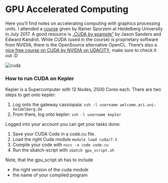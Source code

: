 # GPU Accelerated Computing

Here you’ll find notes on accelerating computing with graphics processing units. I attended a [course](http://wwwstaff.ari.uni-heidelberg.de/mitarbeiter/spurzem/lehre/SS17/cuda/cuda.php.en) given by Rainer Spurzem at Heidelberg University in July 2017. A good resource is [„CUDA by example“](https://developer.nvidia.com/cuda-example) by Jason Sanders and Edward Kandrot. While CUDA (used in the course) is proprietary software from NVIDIA, there is the OpenSource alternative OpenCL. There’s also a [nice free course on CUDA by NVIDIA on UDACITY](https://www.udacity.com/course/intro-to-parallel-programming--cs344), make sure to check it out :D

![cuda](https://user-images.githubusercontent.com/16541141/28874333-b6a001d8-7791-11e7-8652-068bf8bff845.jpg)

### How to run CUDA on Kepler

Kepler is a Supercomputer with 12 Nodes, 2500 Cores each. 
There are two steps to get onto kepler:
1. Log onto the gateway cassiopaia: `ssh -l username welcome.ari.uni-heidelberg.de`
2. From there, log onto kepler: `ssh -l username kepler`

Logged into your account you can get your tasks done: 
1. Save your CUDA Code in a code.cu file.
2. Load the right Cuda module `module load cuda/7.5`
3. Compile your code with `nvcc -o code code.cu`
4. Run the sbatch-script with `sbatch gpu_script.sh`

Note, that the gpu_script.sh has to include 
- the right version of the cuda module
- the name of your compiled program
